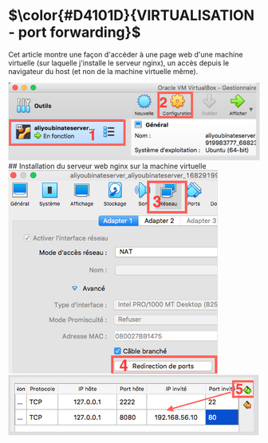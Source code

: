 # $\color{#D4101D}{VIRTUALISATION - port forwarding}$
Cet article montre une façon d'accéder à une page web d'une machine virtuelle (sur laquelle j'installe le serveur nginx), un accès depuis le navigateur du host (et non de la machine virtuelle même).

<img src="https://raw.githubusercontent.com/abiForSofteam/virtualisation/main/img1.png">
## Installation du serveur web nginx sur la machine virtuelle
<img src="https://raw.githubusercontent.com/abiForSofteam/virtualisation/master/img2.png">
<img src="https://raw.githubusercontent.com/abiForSofteam/virtualisation/master/img3.png">
